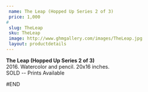 ```yaml
---
 name: The Leap (Hopped Up Series 2 of 3)
 price: 1,000
#
 slug: TheLeap
 sku: TheLeap
 image: http://www.ghmgallery.com/images/TheLeap.jpg
 layout: productdetails
---
```

<strong>The Leap (Hopped Up Series 2 of 3)</strong><br />
 2016. Watercolor and pencil. 20x16 inches.<br />
 SOLD -- Prints Available<br />
 
 
 
 
#END